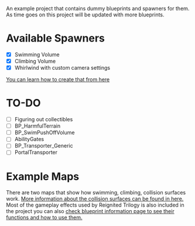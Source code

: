 An example project that contains dummy blueprints and spawners for them. As time goes on this project will be updated with more blueprints. 

# Available Spawners

- [X] Swimming Volume  
- [X] Climbing Volume  
- [X] Whirlwind with custom camera settings  

[You can learn how to create that from here](https://franklygd.github.io/Spyro-Reignited-Trilogy-Asset-Replacement/Level-Making/3-Spawning-Actors-In-Custom-Levels/)

# TO-DO

- [ ] Figuring out collectibles  
- [ ] BP_HarmfulTerrain  
- [ ] BP_SwimPushOffVolume  
- [ ] AbilityGates  
- [ ] BP_Transporter_Generic  
- [ ] PortalTransporter  
# Example Maps

There are two maps that show how swimming, climbing, collision surfaces work. [More information about the collision surfaces can be found in here.](https://franklygd.github.io/Spyro-Reignited-Trilogy-Asset-Replacement/Level-Making/Blueprint-Info/) 
Most of the gameplay effects used by Reignited Trilogy is also included in the project you can also [check blueprint information page to see their functions and how to use them.](https://franklygd.github.io/Spyro-Reignited-Trilogy-Asset-Replacement/Level-Making/Blueprint-Info/)

